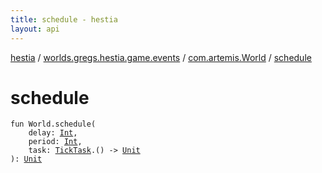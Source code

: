 ```yaml
---
title: schedule - hestia
layout: api
---
```


<div class='api-docs-breadcrumbs'><a href="../../index.html">hestia</a> / <a href="../index.html">worlds.gregs.hestia.game.events</a> / <a href="index.html">com.artemis.World</a> / <a href="./schedule.html">schedule</a></div>

# schedule

<div class="signature"><code><span class="keyword">fun </span><span class="identifier">World</span><span class="symbol">.</span><span class="identifier">schedule</span><span class="symbol">(</span><br/>&nbsp;&nbsp;&nbsp;&nbsp;<span class="parameterName" id="worlds.gregs.hestia.game.events$schedule(com.artemis.World, kotlin.Int, kotlin.Int, kotlin.Function1((worlds.gregs.hestia.game.TickTask, kotlin.Unit)))/delay">delay</span><span class="symbol">:</span>&nbsp;<a href="https://kotlinlang.org/api/latest/jvm/stdlib/kotlin/-int/index.html"><span class="identifier">Int</span></a><span class="symbol">, </span><br/>&nbsp;&nbsp;&nbsp;&nbsp;<span class="parameterName" id="worlds.gregs.hestia.game.events$schedule(com.artemis.World, kotlin.Int, kotlin.Int, kotlin.Function1((worlds.gregs.hestia.game.TickTask, kotlin.Unit)))/period">period</span><span class="symbol">:</span>&nbsp;<a href="https://kotlinlang.org/api/latest/jvm/stdlib/kotlin/-int/index.html"><span class="identifier">Int</span></a><span class="symbol">, </span><br/>&nbsp;&nbsp;&nbsp;&nbsp;<span class="parameterName" id="worlds.gregs.hestia.game.events$schedule(com.artemis.World, kotlin.Int, kotlin.Int, kotlin.Function1((worlds.gregs.hestia.game.TickTask, kotlin.Unit)))/task">task</span><span class="symbol">:</span>&nbsp;<a href="../../worlds.gregs.hestia.game/-tick-task/index.html"><span class="identifier">TickTask</span></a><span class="symbol">.</span><span class="symbol">(</span><span class="symbol">)</span>&nbsp;<span class="symbol">-&gt;</span>&nbsp;<a href="https://kotlinlang.org/api/latest/jvm/stdlib/kotlin/-unit/index.html"><span class="identifier">Unit</span></a><br/><span class="symbol">)</span><span class="symbol">: </span><a href="https://kotlinlang.org/api/latest/jvm/stdlib/kotlin/-unit/index.html"><span class="identifier">Unit</span></a></code></div>
